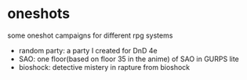 # oneshots
some oneshot campaigns for different rpg systems

* random party: a party I created for DnD 4e
* SAO: one floor(based on floor 35 in the anime) of SAO in GURPS lite
* bioshock: detective mistery in rapture from bioshock